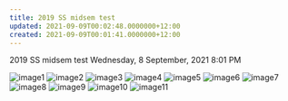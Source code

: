 ```yaml
---
title: 2019 SS midsem test
updated: 2021-09-09T00:02:48.0000000+12:00
created: 2021-09-09T00:01:41.0000000+12:00
---
```


2019 SS midsem test
Wednesday, 8 September, 2021
8:01 PM

![image1](../../../../resources/8befc49ba2114c6c820f1bc2b0e6b572.png)
![image2](../../../../resources/5503a8b65cbe4832968fdf7205d7a478.png)
![image3](../../../../resources/cb007d245f8742bc8e953b90d6b7e616.png)
![image4](../../../../resources/58e756ca4e3f429aa69ca5bfc705e022.png)
![image5](../../../../resources/b8467df3a580450c933592d708a84462.png)
![image6](../../../../resources/f56a8cf753224edc86e96e472ae94fb5.png)
![image7](../../../../resources/d3d1a7d0c7964649a4a7f54a48adb157.png)
![image8](../../../../resources/77e8c552192f402abcd16159539f92cf.png)
![image9](../../../../resources/ead3185204b54698a8fbcb07b25ef73d.png)
![image10](../../../../resources/4a71ccf5e1cf4813aa8f08f28428d99d.png)
![image11](../../../../resources/a40c54d0f7ad44feb6a12a501689564e.png)
